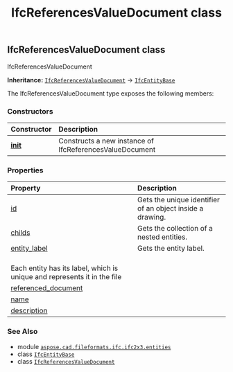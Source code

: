 ﻿---
title: IfcReferencesValueDocument class
second_title: Aspose.CAD for Python via .NET API References
description: 
type: docs
weight: 4300
url: /python-net/aspose.cad.fileformats.ifc.ifc2x3.entities/ifcreferencesvaluedocument/
is_root: false
---

## IfcReferencesValueDocument class

IfcReferencesValueDocument



**Inheritance:** [`IfcReferencesValueDocument`](/cad/python-net/aspose.cad.fileformats.ifc.ifc2x3.entities/ifcreferencesvaluedocument) → 
[`IfcEntityBase`](/cad/python-net/aspose.cad.fileformats.ifc/ifcentitybase)



The IfcReferencesValueDocument type exposes the following members:

### Constructors
| Constructor | Description |
| :- | :- |
| [__init__](/cad/python-net/aspose.cad.fileformats.ifc.ifc2x3.entities/ifcreferencesvaluedocument/__init__/#) | Constructs a new instance of IfcReferencesValueDocument |


### Properties
| Property | Description |
| :- | :- |
| [id](/cad/python-net/aspose.cad.fileformats.ifc.ifc2x3.entities/ifcreferencesvaluedocument/id) | Gets the unique identifier of an object inside a drawing. |
| [childs](/cad/python-net/aspose.cad.fileformats.ifc.ifc2x3.entities/ifcreferencesvaluedocument/childs) | Gets the collection of a nested entities. |
| [entity_label](/cad/python-net/aspose.cad.fileformats.ifc.ifc2x3.entities/ifcreferencesvaluedocument/entity_label) | Gets the entity label.<br/>Each entity has its label, which is unique and represents it in the file |
| [referenced_document](/cad/python-net/aspose.cad.fileformats.ifc.ifc2x3.entities/ifcreferencesvaluedocument/referenced_document) |  |
| [name](/cad/python-net/aspose.cad.fileformats.ifc.ifc2x3.entities/ifcreferencesvaluedocument/name) |  |
| [description](/cad/python-net/aspose.cad.fileformats.ifc.ifc2x3.entities/ifcreferencesvaluedocument/description) |  |



### See Also
* module [`aspose.cad.fileformats.ifc.ifc2x3.entities`](..)
* class [`IfcEntityBase`](/cad/python-net/aspose.cad.fileformats.ifc/ifcentitybase)
* class [`IfcReferencesValueDocument`](/cad/python-net/aspose.cad.fileformats.ifc.ifc2x3.entities/ifcreferencesvaluedocument)
